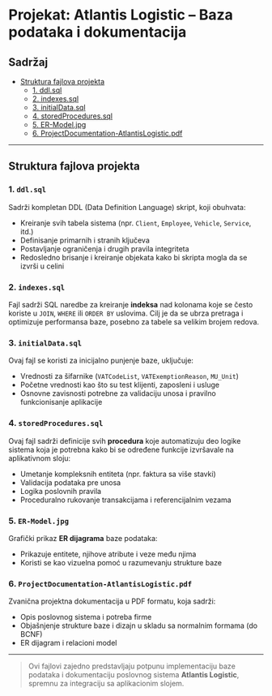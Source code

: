 # Projekat: Atlantis Logistic – Baza podataka i dokumentacija

## Sadržaj
- [Struktura fajlova projekta](#struktura-fajlova-projekta)
  - [1. ddl.sql](#1-ddlsql)
  - [2. indexes.sql](#2-indexessql)
  - [3. initialData.sql](#3-initialdatasql)
  - [4. storedProcedures.sql](#4-storedproceduressql)
  - [5. ER-Model.jpg](#5-er-modeljpg)
  - [6. ProjectDocumentation-AtlantisLogistic.pdf](#6-projectdocumentation-atlantislogisticpdf)

---

## Struktura fajlova projekta

### 1. `ddl.sql`
Sadrži kompletan DDL (Data Definition Language) skript, koji obuhvata:
- Kreiranje svih tabela sistema (npr. `Client`, `Employee`, `Vehicle`, `Service`, itd.)
- Definisanje primarnih i stranih ključeva
- Postavljanje ograničenja i drugih pravila integriteta
- Redosledno brisanje i kreiranje objekata kako bi skripta mogla da se izvrši u celini

### 2. `indexes.sql`
Fajl sadrži SQL naredbe za kreiranje **indeksa** nad kolonama koje se često koriste u `JOIN`, `WHERE` ili `ORDER BY` uslovima.
Cilj je da se ubrza pretraga i optimizuje performansa baze, posebno za tabele sa velikim brojem redova.

### 3. `initialData.sql`
Ovaj fajl se koristi za inicijalno punjenje baze, uključuje:
- Vrednosti za šifarnike (`VATCodeList`, `VATExemptionReason`, `MU_Unit`)
- Početne vrednosti kao što su test klijenti, zaposleni i usluge
- Osnovne zavisnosti potrebne za validaciju unosa i pravilno funkcionisanje aplikacije

### 4. `storedProcedures.sql`
Ovaj fajl sadrži definicije svih **procedura** koje automatizuju deo logike sistema koja je potrebna kako bi se određene funkcije izvršavale na aplikativnom sloju:
- Umetanje kompleksnih entiteta (npr. faktura sa više stavki)
- Validacija podataka pre unosa
- Logika poslovnih pravila
- Proceduralno rukovanje transakcijama i referencijalnim vezama

### 5. `ER-Model.jpg`
Grafički prikaz **ER dijagrama** baze podataka:
- Prikazuje entitete, njihove atribute i veze među njima
- Koristi se kao vizuelna pomoć u razumevanju strukture baze

### 6. `ProjectDocumentation-AtlantisLogistic.pdf`
Zvanična projektna dokumentacija u PDF formatu, koja sadrži:
- Opis poslovnog sistema i potreba firme
- Objašnjenje strukture baze i dizajn u skladu sa normalnim formama (do BCNF)
- ER dijagram i relacioni model

---

> Ovi fajlovi zajedno predstavljaju potpunu implementaciju baze podataka i dokumentaciju poslovnog sistema **Atlantis Logistic**, spremnu za integraciju sa aplikacionim slojem.
